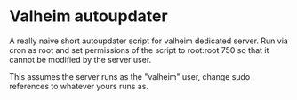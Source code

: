 # Valheim autoupdater
A really naive short autoupdater script for valheim dedicated server. Run via cron as root and set permissions of the script to root:root 750 so that it cannot be modified by the server user.

This assumes the server runs as the "valheim" user, change sudo references to whatever yours runs as.
